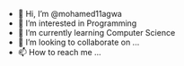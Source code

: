 - 👋 Hi, I’m @mohamed11agwa
- 👀 I’m interested in Programming
- 🌱 I’m currently learning Computer Science
- 💞️ I’m looking to collaborate on ...
- 📫 How to reach me ...

<!---
mohamed11agwa/mohamed11agwa is a ✨ special ✨ repository because its `README.md` (this file) appears on your GitHub profile.
You can click the Preview link to take a look at your changes.
--->
